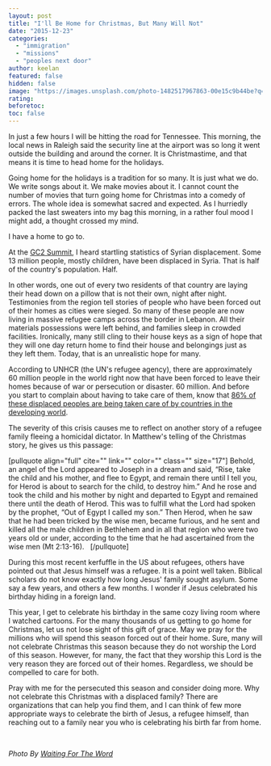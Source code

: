 ```yaml
---
layout: post
title: "I'll Be Home for Christmas, But Many Will Not"
date: "2015-12-23"
categories: 
  - "immigration"
  - "missions"
  - "peoples next door"
author: keelan
featured: false
hidden: false
image: "https://images.unsplash.com/photo-1482517967863-00e15c9b44be?q=80&w=2070&auto=format&fit=crop&ixlib=rb-4.0.3&ixid=M3wxMjA3fDB8MHxwaG90by1wYWdlfHx8fGVufDB8fHx8fA%3D%3D"
rating:
beforetoc:
toc: false
---
```


In just a few hours I will be hitting the road for Tennessee. This morning, the local news in Raleigh said the security line at the airport was so long it went outside the building and around the corner. It is Christmastime, and that means it is time to head home for the holidays.

Going home for the holidays is a tradition for so many. It is just what we do. We write songs about it. We make movies about it. I cannot count the number of movies that turn going home for Christmas into a comedy of errors. The whole idea is somewhat sacred and expected. As I hurriedly packed the last sweaters into my bag this morning, in a rather foul mood I might add, a thought crossed my mind.

I have a home to go to.

At the [GC2 Summit](http://www.gc2summit.com/), I heard startling statistics of Syrian displacement. Some 13 million people, mostly children, have been displaced in Syria. That is half of the country's population. Half.

In other words, one out of every two residents of that country are laying their head down on a pillow that is not their own, night after night. Testimonies from the region tell stories of people who have been forced out of their homes as cities were sieged. So many of these people are now living in massive refugee camps across the border in Lebanon. All their materials possessions were left behind, and families sleep in crowded facilities. Ironically, many still cling to their house keys as a sign of hope that they will one day return home to find their house and belongings just as they left them. Today, that is an unrealistic hope for many.

According to UNHCR (the UN's refugee agency), there are approximately 60 million people in the world right now that have been forced to leave their homes because of war or persecution or disaster. 60 million. And before you start to complain about having to take care of them, know that [86% of these displaced peoples are being taken care of by countries in the developing world](http://www.unhcr.org.uk/about-us/key-facts-and-figures.html).

The severity of this crisis causes me to reflect on another story of a refugee family fleeing a homicidal dictator. In Matthew's telling of the Christmas story, he gives us this passage:

\[pullquote align="full" cite="" link="" color="" class="" size="17"\] Behold, an angel of the Lord appeared to Joseph in a dream and said, “Rise, take the child and his mother, and flee to Egypt, and remain there until I tell you, for Herod is about to search for the child, to destroy him.” And he rose and took the child and his mother by night and departed to Egypt and remained there until the death of Herod. This was to fulfill what the Lord had spoken by the prophet, “Out of Egypt I called my son.” Then Herod, when he saw that he had been tricked by the wise men, became furious, and he sent and killed all the male children in Bethlehem and in all that region who were two years old or under, according to the time that he had ascertained from the wise men (Mt 2:13-16).   \[/pullquote\]

During this most recent kerfuffle in the US about refugees, others have pointed out that Jesus himself was a refugee. It is a point well taken. Biblical scholars do not know exactly how long Jesus' family sought asylum. Some say a few years, and others a few months. I wonder if Jesus celebrated his birthday hiding in a foreign land.

This year, I get to celebrate his birthday in the same cozy living room where I watched cartoons. For the many thousands of us getting to go home for Christmas, let us not lose sight of this gift of grace. May we pray for the millions who will spend this season forced out of their home. Sure, many will not celebrate Christmas this season because they do not worship the Lord of this season. However, for many, the fact that they worship this Lord is the very reason they are forced out of their homes. Regardless, we should be compelled to care for both.

Pray with me for the persecuted this season and consider doing more. Why not celebrate this Christmas with a displaced family? There are organizations that can help you find them, and I can think of few more appropriate ways to celebrate the birth of Jesus, a refugee himself, than reaching out to a family near you who is celebrating his birth far from home.

 

 _Photo By [Waiting For The Word](http://www.flickr.com/photos/60532802@N07/6366814131/)_
